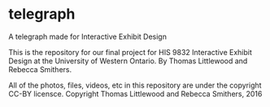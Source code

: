 # telegraph
A telegraph made for Interactive Exhibit Design

This is the repository for our final project for HIS 9832 Interactive Exhibit Design at the University of Western Ontario. By Thomas Littlewood and Rebecca Smithers.

All of the photos, files, videos, etc in this repository are under the copyright CC-BY licensce. Copyright Thomas Littlewood and Rebecca Smithers, 2016
